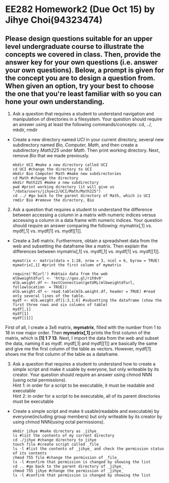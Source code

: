 # EE282 Homework2 (Due Oct 15) by Jihye Choi(94323474)
## Please design questions suitable for an upper level undergraduate course to illustrate the concepts we covered in class. Then, provide the answer key for your own questions (i.e. answer your own questions). Below, a prompt is given for the concept you are to design a question from. When given an option, try your best to choose the one that you're least familiar with so you can hone your own understanding.
1. Ask a question that requires a student to understand navigation and manipulation of directories in a filesystem. Your question should require an answer using at least the following commands/concepts: cd, ../, mkdir, rmdir  
* Create a new directory named _UCI_ in your current directory, several new subdirectory named _Bio, Computer, Math_, and then create a subdirectory _Math225_ under _Math_. Then print working directory. Next, remove _Bio_ that we made previously.

      mkdir UCI #make a new directory called UCI
      cd UCI #change the directory to UCI
      mkdir Bio Computer Math #make new subdirectories
      cd Math #change the directory
      mkdir Math225 #make a new subdirectory 
      pwd #print working directory (it will give us "/data/users/jihyec2/UCI/Math/Math225")
      cd ../ #go back to the parent directory of Math, which is UCI
      rmdir Bio #remove the directory, Bio

2. Ask a question that requires a student to understand the difference between accessing a column in a matrix with numeric indices versus accessing a column in a data frame with numeric indices. Your question should require an answer comparing the following: mymatrix[,1] vs. mydf[,1] vs. mydf[1] vs. mydf[[1]].
* Create a 3x6 matrix. Furthermore, obtain a spreadsheet data from the web and subsetting the dataframe like a matrix. Then explain the differences between mymatrix[,1] vs. mydf[,1] vs. mydf[1] vs. mydf[[1]].  

      mymatrix <- matrix(data = 1:18, nrow = 3, ncol = 6, byrow = TRUE)
      mymatrix[,1] #print the first column of mymatrix

      require('RCurl') #obtain data from the web
      mlbweightdfurl <- 'http://goo.gl/rih9v9'
      mlb.weight.df <- textConnection(getURL(mlbweightdfurl, followlocation  = TRUE))
      mlb.weight.df <- read.table(mlb.weight.df, header = TRUE) #read only several lines of the table. 
      mydf <- mlb.weight.df[1:3,1:6] #subsetting the dataframe (show the first three rows and six columns of table)
      mydf[,1]
      mydf[1]
      mydf[[1]]
      

First of all, I create a 3x6 matrix, **mymatrix**, filled with the number from 1 to 18 in row major order. Then **mymatrix[,1]** prints the first column of the matrix, which is  **[1]  1  7 13**.
Next, I import the data from the web and subset the data, naming it as mydf. mydf[,1] and mydf[[1]] are basically the same and give me the first column of the table as vectors. However, mydf[1] shows me the first column of the table as a dataframe.


3. Ask a question that requires a student to understand how to create a simple script and make it usable by everyone, but only writeable by its creator. Your question should require an answer using chmod NNN (using octal permissions).  
Hint 1: in order for a script to be executable, it must be readable and executable  
Hint 2: in order for a script to be executable, all of its parent directories must be executable

* Create a simple script and make it usable(readable and executable) by everyone(including group members) but only writeable by its creator by using chmod NNN(using octal permissions). 

      mkdir jihye #make directory as _jihye_
      ls #list the contents of my current directory 
      cd ./jihye #change directory to jihye
      touch file #create script called _file_
      ls -l #list the contents of _jihye_ and check the permission status of its contents
      chmod 755 file #change the permission of _file_
      ls -l #confirm that permission is changed by showing the list
      cd .. #go back to the parent directory of _jihye_
      chmod 755 jihye #change the permission of _jihye_
      ls -l #confirm that permission is changed by showing the list
      
